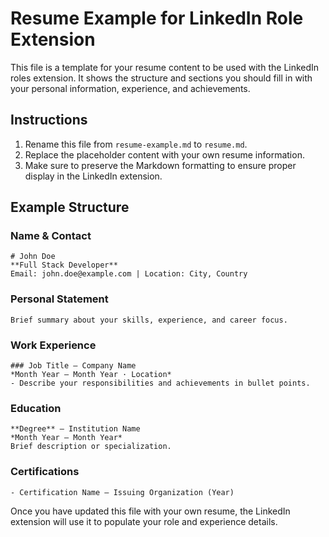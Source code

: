 # Resume Example for LinkedIn Role Extension

This file is a template for your resume content to be used with the LinkedIn roles extension. It shows the structure and sections you should fill in with your personal information, experience, and achievements.

## Instructions

1. Rename this file from `resume-example.md` to `resume.md`.
2. Replace the placeholder content with your own resume information.
3. Make sure to preserve the Markdown formatting to ensure proper display in the LinkedIn extension.

## Example Structure

### Name & Contact

```
# John Doe
**Full Stack Developer**
Email: john.doe@example.com | Location: City, Country
```

### Personal Statement

```
Brief summary about your skills, experience, and career focus.
```

### Work Experience

```
### Job Title – Company Name
*Month Year – Month Year · Location*
- Describe your responsibilities and achievements in bullet points.
```

### Education

```
**Degree** – Institution Name
*Month Year – Month Year*
Brief description or specialization.
```

### Certifications

```
- Certification Name – Issuing Organization (Year)
```

Once you have updated this file with your own resume, the LinkedIn extension will use it to populate your role and experience details.
